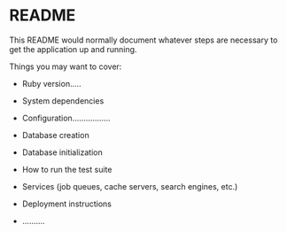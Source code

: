 # README

This README would normally document whatever steps are necessary to get the
application up and running.

Things you may want to cover:

* Ruby version.....

* System dependencies

* Configuration.................

* Database creation

* Database initialization

* How to run the test suite

* Services (job queues, cache servers, search engines, etc.)

* Deployment instructions

* ..........

